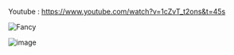 Youtube : https://www.youtube.com/watch?v=1cZvT_t2ons&t=45s

![Fancy](https://github.com/tomting-Auhona/Dog-breed-Classification-model/assets/117756328/23d300e4-a432-4461-b498-e0c39caccd3f)

![image](https://github.com/tomting-Auhona/Dog-breed-Classification-model/assets/117756328/8279b72c-d810-41eb-ac09-16a7bb98571a)
